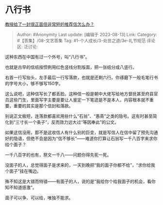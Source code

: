 # 八行书
[教授给了一封很正面但非常短的推荐信怎么办？](https://www.zhihu.com/question/419386261/answer/3162782981)

> Author: #Anonymity
> Last update: [编辑于 2023-08-13]
> Link:
> Category: #【答集】/08-文艺答集
> Tag: #1-个人成长/3-处世之道/3e-礼节规范 
> 评论区:
> 泛讨论:

这种东西在中国有过一个外号，叫“八行书”。

也就是古早的信纸按惯例用红色竖线分割版面，把一张纸分成八竖行。

右首一行写抬头，左手最后一行写落款，也就是还剩六行。你琢磨下一般毛笔行书的字号大小，够不够写150字。

这么说吧，这种信写长了都丢脸。这种信一般是朝中大佬写给地方督抚甚至府县官员这些门生，里面写字主要是要让人鉴定一下笔迹是不是本人，内容根本就不重要，重要的其实是那个信封和落款。

别说正文极短，连落款都喜欢用些什么“石翁”、“愚斋”之类的隐号。这有时甚至简化到“三寸长一个条子”，反而效力远大过“等因奉此”的公文。

如果这信没用，那不是这收信人有什么别的巨变，就是写信人在信中留了预先沟通好的隐语，但绝不会是因为“信不够长”——难道你打算让石翁写一千八百字来求你给个面子？

一千八百字的也有，祭文一千八——问题你得先死一死。

没面子的人，总觉得面子是求来的，一天到晚把“我的面子你都不给”，“求你给我个面子”挂在嘴边。

殊不知这是大错而特错——有面子的人，说的是“我给你个给我面子的机会，看你知不知道感激”。

面子可以争、可以给，唯独不能求。
